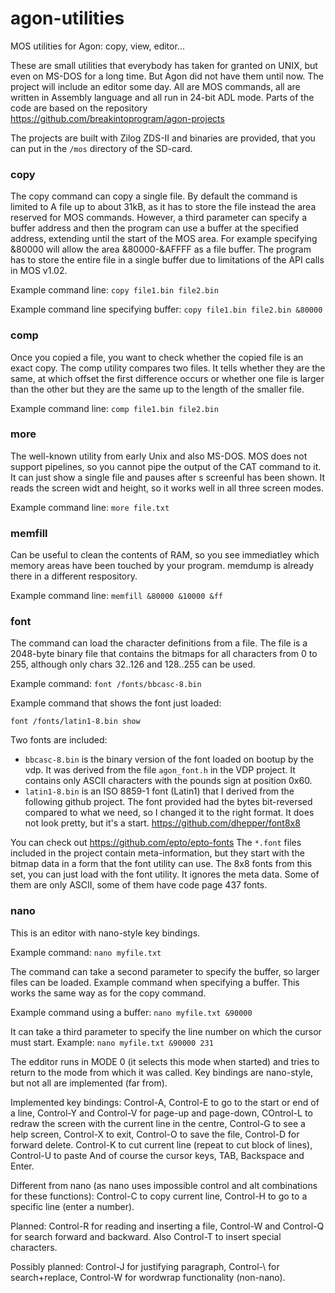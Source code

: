 # agon-utilities
MOS utilities for Agon: copy, view, editor...

These are small utilities that everybody has taken for granted on UNIX, but even on MS-DOS for a long time. But Agon did not have them until now.
The project will include an editor some day. All are MOS commands, all are written in Assembly language and all run in 24-bit ADL mode.
Parts of the code are based on the repository https://github.com/breakintoprogram/agon-projects

The projects are built with Zilog ZDS-II and binaries are provided, that you can put in the `/mos` directory
of the SD-card.

### copy

The copy command can copy a single file. By default the command is limited to A file up to about 31kB, as it has to store the file instead the area
reserved for MOS commands. However, a third parameter can specify a buffer address and then the program can use a buffer at the specified address, extending
until the start of the MOS area. For example specifying &80000 will allow the area &80000-&AFFFF as a file buffer. The program has to store the entire
file in a single buffer due to limitations of the API calls in MOS v1.02.

Example command line: `copy file1.bin file2.bin`

Example command line specifying buffer: `copy file1.bin file2.bin &80000`

### comp

Once you copied a file, you want to check whether the copied file is an exact copy. The comp utility compares two files. It tells whether they are the same,
at which offset the first difference occurs or whether one file is larger than the other but they are the same up to the length of the smaller file.

Example command line: `comp file1.bin file2.bin`

### more

The well-known utility from early Unix and also MS-DOS. MOS does not support pipelines, so you cannot pipe the output of the CAT command to it. It can just show
a single file and pauses after s screenful has been shown. It reads the screen widt and height, so it works well in all three screen modes.

Example command line: `more file.txt`

### memfill

Can be useful to clean the contents of RAM, so you see immediatley which memory areas have been touched by your program. memdump is already there in a different respository.

Example command line: `memfill &80000 &10000 &ff`

### font

The command can load the character definitions from a file. The file is a 2048-byte binary file that contains the bitmaps for all characters from 0 to 255, 
although only chars 32..126 and 128..255 can be used.

Example command: `font /fonts/bbcasc-8.bin`

Example command that shows the font just loaded: 

`font /fonts/latin1-8.bin show`

Two fonts are included: 
- `bbcasc-8.bin` is the binary version of the font loaded on bootup by the vdp. It was derived from the file `agon_font.h`
 in the VDP project. It contains only ASCII characters with the pounds sign at position 0x60.
- `latin1-8.bin` is an ISO 8859-1 font (Latin1) that I derived from the following github project. The font provided had
 the bytes bit-reversed compared to what we need, so I changed it to the right format. It does not look pretty, but it's a start.
https://github.com/dhepper/font8x8

You can check out https://github.com/epto/epto-fonts
The `*.font` files included in the project contain meta-information, but they start with the bitmap data in a form that the font utility can use.
The 8x8 fonts from this set, you can just load with the font utility. It ignores the meta data. Some of them are only ASCII, some of them have code page 437 fonts.

### nano

This is an editor with nano-style key bindings.

Example command: `nano myfile.txt`

The command can take a second parameter to specify the buffer, so larger files can be loaded.
Example command when specifying a buffer. This works the same way as for the copy command.

Example command using a buffer:
`nano myfile.txt &90000`

It can take a third parameter to specify the line number on which the cursor must start. Example:
`nano myfile.txt &90000 231`

The edditor runs in MODE 0 (it selects this mode when started) and tries to return to the mode from which it was called.
Key bindings are nano-style, but not all are implemented (far from).

Implemented key bindings: Control-A, Control-E to go to the start or end of a line, Control-Y and Control-V for page-up and
page-down, COntrol-L to redraw the screen with the current line in the centre, Control-G to see a help screen, Control-X to exit, Control-O to save the file, 
Control-D for forward delete. Control-K to cut current line (repeat to cut block of lines), Control-U to paste
And of course the cursor keys, TAB, Backspace and Enter.

Different from nano (as nano uses impossible control and alt combinations for these functions): Control-C to copy current line,
Control-H to go to a specific line (enter a number).

Planned: Control-R for reading and inserting a file, Control-W and Control-Q
for search forward and backward. Also Control-T to insert special characters.

Possibly planned: Control-J for justifying paragraph, Control-\ for search+replace, Control-W for wordwrap functionality (non-nano).

 
